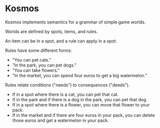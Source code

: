 # Kosmos

Kosmos implements semantics for a grammar of simple game worlds.

Worlds are defined by spots, items, and rules.

An item can be in a spot, and a rule can apply in a spot.

Rules have some different forms:

  * "You can pet cats."
  * "In the park, you can pet dogs."
  * "You can take flowers."
  * "In the market, you can spend four euros to get a big watermelon."

Rules relate conditions ("needs") to consequences ("deeds").

  * If in a spot where there is a cat,
    you can pet that cat.
  * If in the park
    and if there is a dog in the park,
    you can pet that dog.
  * If in a spot where there is a flower,
    you can move that flower to your pack.
  * If in the market
    and if there are four euros in your pack,
    you can delete those euros
    and get a watermelon in your pack.
